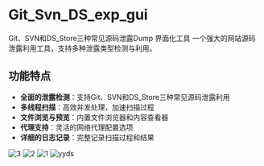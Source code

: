# Git_Svn_DS_exp_gui
Git、SVN和DS_Store三种常见源码泄露Dump 界面化工具
一个强大的网站源码泄露利用工具，支持多种泄露类型检测与利用。


## 功能特点

- **全面的泄露检测**：支持Git、SVN和DS_Store三种常见源码泄露利用
- **多线程扫描**：高效并发处理，加速扫描过程
- **文件浏览与预览**：内置文件浏览器和内容查看器
- **代理支持**：灵活的网络代理配置选项
- **详细的日志记录**：完整记录扫描过程和结果


![3](https://github.com/user-attachments/assets/865ce318-a04e-4af6-91d3-cc58a2f87b34)
![2](https://github.com/user-attachments/assets/f536c297-f165-4374-9ef5-d170a1453287)
![1](https://github.com/user-attachments/assets/92fc874b-bac3-4ca8-be5a-1c905fa6d05d)
![yyds](https://github.com/user-attachments/assets/ef5de12c-bfda-4b49-b0f9-5a524513965f)
